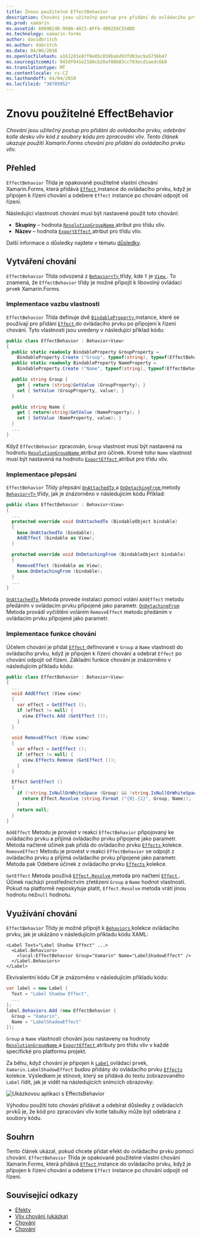 ```yaml
---
title: Znovu použitelné EffectBehavior
description: Chování jsou užitečný postup pro přidání do ovládacího prvku, odebrání kotle desku vliv kód z soubory kódu pro zpracování vliv. Tento článek ukazuje použití Xamarin.Forms chování pro přidání do ovládacího prvku vliv.
ms.prod: xamarin
ms.assetid: A909B24D-960A-4023-AFF6-4B9256C55ADD
ms.technology: xamarin-forms
author: davidbritch
ms.author: dabritch
ms.date: 04/06/2016
ms.openlocfilehash: a1612d1e87f0e05c859babd93fd03ac9a5736b47
ms.sourcegitcommit: 945df041e2180cb20af08b83cc703ecd1aedc6b0
ms.translationtype: MT
ms.contentlocale: cs-CZ
ms.lasthandoff: 04/04/2018
ms.locfileid: "30785052"
---
```

# <a name="reusable-effectbehavior"></a>Znovu použitelné EffectBehavior

_Chování jsou užitečný postup pro přidání do ovládacího prvku, odebrání kotle desku vliv kód z soubory kódu pro zpracování vliv. Tento článek ukazuje použití Xamarin.Forms chování pro přidání do ovládacího prvku vliv._

## <a name="overview"></a>Přehled

`EffectBehavior` Třída je opakovaně použitelné vlastní chování Xamarin.Forms, která přidává [ `Effect` ](https://developer.xamarin.com/api/type/Xamarin.Forms.Effect/) instance do ovládacího prvku, když je připojen k řízení chování a odebere `Effect` instance po chování odpojit od řízení.

Následující vlastnosti chování musí být nastavené použít toto chování:

- **Skupiny** – hodnota [ `ResolutionGroupName` ](https://developer.xamarin.com/api/type/Xamarin.Forms.ResolutionGroupNameAttribute/) atribut pro třídu vliv.
- **Název** – hodnota [ `ExportEffect` ](https://developer.xamarin.com/api/type/Xamarin.Forms.ExportEffectAttribute/) atribut pro třídu vliv.

Další informace o důsledky najdete v tématu [důsledky](~/xamarin-forms/app-fundamentals/effects/index.md).

## <a name="creating-the-behavior"></a>Vytváření chování

`EffectBehavior` Třída odvozená z [ `Behavior<T>` ](https://developer.xamarin.com/api/type/Xamarin.Forms.Behavior%3CT%3E/) třídy, kde `T` je [ `View` ](https://developer.xamarin.com/api/type/Xamarin.Forms.View/). To znamená, že `EffectBehavior` třídy je možné připojit k libovolný ovládací prvek Xamarin.Forms.

### <a name="implementing-bindable-properties"></a>Implementace vazbu vlastnosti

`EffectBehavior` Třída definuje dvě [ `BindableProperty` ](https://developer.xamarin.com/api/type/Xamarin.Forms.BindableProperty/) instance, které se používají pro přidání [ `Effect` ](https://developer.xamarin.com/api/type/Xamarin.Forms.Effect/) do ovládacího prvku po připojení k řízení chování. Tyto vlastnosti jsou uvedeny v následující příklad kódu:

```csharp
public class EffectBehavior : Behavior<View>
{
  public static readonly BindableProperty GroupProperty =
    BindableProperty.Create ("Group", typeof(string), typeof(EffectBehavior), null);
  public static readonly BindableProperty NameProperty =
    BindableProperty.Create ("Name", typeof(string), typeof(EffectBehavior), null);

  public string Group {
    get { return (string)GetValue (GroupProperty); }
    set { SetValue (GroupProperty, value); }
  }

  public string Name {
    get { return(string)GetValue (NameProperty); }
    set { SetValue (NameProperty, value); }
  }
  ...
}
```

Když `EffectBehavior` zpracován, `Group` vlastnost musí být nastavená na hodnotu [ `ResolutionGroupName` ](https://developer.xamarin.com/api/type/Xamarin.Forms.ResolutionGroupNameAttribute/) atribut pro účinek. Kromě toho `Name` vlastnost musí být nastavená na hodnotu [ `ExportEffect` ](https://developer.xamarin.com/api/type/Xamarin.Forms.ExportEffectAttribute/) atribut pro třídu vliv.

### <a name="implementing-the-overrides"></a>Implementace přepsání

`EffectBehavior` Třídy přepsání [ `OnAttachedTo` ](https://developer.xamarin.com/api/member/Xamarin.Forms.Behavior%3CT%3E.OnAttachedTo/p/Xamarin.Forms.BindableObject/) a [ `OnDetachingFrom` ](https://developer.xamarin.com/api/member/Xamarin.Forms.Behavior%3CT%3E.OnDetachingFrom/p/Xamarin.Forms.BindableObject/) metody [ `Behavior<T>` ](https://developer.xamarin.com/api/type/Xamarin.Forms.Behavior%3CT%3E/) třídy, jak je znázorněno v následujícím kódu Příklad:

```csharp
public class EffectBehavior : Behavior<View>
{
  ...
  protected override void OnAttachedTo (BindableObject bindable)
  {
    base.OnAttachedTo (bindable);
    AddEffect (bindable as View);
  }

  protected override void OnDetachingFrom (BindableObject bindable)
  {
    RemoveEffect (bindable as View);
    base.OnDetachingFrom (bindable);
  }
  ...
}
```

[ `OnAttachedTo` ](https://developer.xamarin.com/api/member/Xamarin.Forms.Behavior%3CT%3E.OnAttachedTo/p/Xamarin.Forms.BindableObject/) Metoda provede instalaci pomocí volání `AddEffect` metodu předáním v ovládacím prvku připojené jako parametr. [ `OnDetachingFrom` ](https://developer.xamarin.com/api/member/Xamarin.Forms.Behavior%3CT%3E.OnDetachingFrom/p/Xamarin.Forms.BindableObject/) Metoda provádí vyčištění voláním `RemoveEffect` metodu předáním v ovládacím prvku připojené jako parametr.

### <a name="implementing-the-behavior-functionality"></a>Implementace funkce chování

Účelem chování je přidat [ `Effect` ](https://developer.xamarin.com/api/type/Xamarin.Forms.Effect/) definované v `Group` a `Name` vlastnosti do ovládacího prvku, když je připojen k řízení chování a odebrat `Effect` po chování odpojit od řízení. Základní funkce chování je znázorněno v následujícím příkladu kódu:

```csharp
public class EffectBehavior : Behavior<View>
{
  ...
  void AddEffect (View view)
  {
    var effect = GetEffect ();
    if (effect != null) {
      view.Effects.Add (GetEffect ());
    }
  }

  void RemoveEffect (View view)
  {
    var effect = GetEffect ();
    if (effect != null) {
      view.Effects.Remove (GetEffect ());
    }
  }

  Effect GetEffect ()
  {
    if (!string.IsNullOrWhiteSpace (Group) && !string.IsNullOrWhiteSpace (Name)) {
      return Effect.Resolve (string.Format ("{0}.{1}", Group, Name));
    }
    return null;
  }
}
```

`AddEffect` Metodu je provést v reakci `EffectBehavior` připojovaný ke ovládacího prvku a přijímá ovládacího prvku připojené jako parametr. Metoda načtené účinek pak přidá do ovládacího prvku [ `Effects` ](https://developer.xamarin.com/api/property/Xamarin.Forms.Element.Effects/) kolekce. `RemoveEffect` Metodu je provést v reakci `EffectBehavior` se odpojit z ovládacího prvku a přijímá ovládacího prvku připojené jako parametr. Metoda pak Odebere účinek z ovládacího prvku [ `Effects` ](https://developer.xamarin.com/api/property/Xamarin.Forms.Element.Effects/) kolekce.

`GetEffect` Metoda používá [ `Effect.Resolve` ](https://developer.xamarin.com/api/member/Xamarin.Forms.Effect.Resolve/p/System.String/) metoda pro načtení [ `Effect` ](https://developer.xamarin.com/api/type/Xamarin.Forms.Effect/). Účinek nachází prostřednictvím zřetězení `Group` a `Name` hodnot vlastností. Pokud na platformě neposkytuje platit, `Effect.Resolve` metoda vrátí jinou hodnotu než`null` hodnotu.

## <a name="consuming-the-behavior"></a>Využívání chování

`EffectBehavior` Třídy je možné připojit k [ `Behaviors` ](https://developer.xamarin.com/api/property/Xamarin.Forms.VisualElement.Behaviors/) kolekce ovládacího prvku, jak je ukázáno v následujícím příkladu kódu XAML:

```xaml
<Label Text="Label Shadow Effect" ...>
  <Label.Behaviors>
    <local:EffectBehavior Group="Xamarin" Name="LabelShadowEffect" />
  </Label.Behaviors>
</Label>
```

Ekvivalentní kódu C# je znázorněno v následujícím příkladu kódu:

```csharp
var label = new Label {
  Text = "Label Shadow Effect",
  ...
};
label.Behaviors.Add (new EffectBehavior {
  Group = "Xamarin",
  Name = "LabelShadowEffect"
});
```

`Group` a `Name` vlastnosti chování jsou nastaveny na hodnoty [ `ResolutionGroupName` ](https://developer.xamarin.com/api/type/Xamarin.Forms.ResolutionGroupNameAttribute/) a [ `ExportEffect` ](https://developer.xamarin.com/api/type/Xamarin.Forms.ExportEffectAttribute/) atributy pro třídu vliv v každé specifické pro platformu projekt.

Za běhu, když chování je připojen k [ `Label` ](https://developer.xamarin.com/api/type/Xamarin.Forms.Label/) ovládací prvek, `Xamarin.LabelShadowEffect` budou přidány do ovládacího prvku [ `Effects` ](https://developer.xamarin.com/api/property/Xamarin.Forms.Element.Effects/) kolekce. Výsledkem je stínové, který se přidává do textu zobrazovaného `Label` řídit, jak je vidět na následujících snímcích obrazovky:

![](effect-behavior-images/screenshots.png "Ukázkovou aplikaci s EffectsBehavior")

Výhodou použití toto chování přidávat a odebírat důsledky z ovládacích prvků je, že kód pro zpracování vliv kotle tabulky může být odebrána z soubory kódu.

## <a name="summary"></a>Souhrn

Tento článek ukázal, pokud chcete přidat efekt do ovládacího prvku pomocí chování. `EffectBehavior` Třída je opakovaně použitelné vlastní chování Xamarin.Forms, která přidává [ `Effect` ](https://developer.xamarin.com/api/type/Xamarin.Forms.Effect/) instance do ovládacího prvku, když je připojen k řízení chování a odebere `Effect` instance po chování odpojit od řízení.


## <a name="related-links"></a>Související odkazy

- [Efekty](~/xamarin-forms/app-fundamentals/effects/index.md)
- [Vliv chování (ukázka)](https://developer.xamarin.com/samples/xamarin-forms/behaviors/effectbehavior/)
- [Chování](https://developer.xamarin.com/api/type/Xamarin.Forms.Behavior/)
- [Chování<T>](https://developer.xamarin.com/api/type/Xamarin.Forms.Behavior%3CT%3E/)
